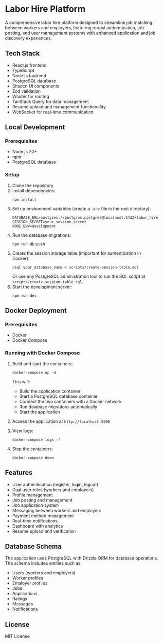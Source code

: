 # Labor Hire Platform

A comprehensive labor hire platform designed to streamline job matching between workers and employers, featuring robust authentication, job posting, and user management systems with enhanced application and job discovery experiences.

## Tech Stack

- React.js frontend
- TypeScript
- Node.js backend
- PostgreSQL database
- Shadcn UI components
- Zod validation
- Wouter for routing
- TanStack Query for data management
- Resume upload and management functionality
- WebSocket for real-time communication

## Local Development

### Prerequisites

- Node.js 20+
- npm
- PostgreSQL database

### Setup

1. Clone the repository
2. Install dependencies:
   ```
   npm install
   ```
3. Set up environment variables (create a `.env` file in the root directory):
   ```
   DATABASE_URL=postgres://postgres:postgres@localhost:5432/labor_hire
   SESSION_SECRET=your_session_secret
   NODE_ENV=development
   ```
4. Run the database migrations:
   ```
   npm run db:push
   ```
5. Create the session storage table (important for authentication in Docker):
   ```
   psql your_database_name < scripts/create-session-table.sql
   ```
   Or use any PostgreSQL administration tool to run the SQL script at `scripts/create-session-table.sql`.
6. Start the development server:
   ```
   npm run dev
   ```

## Docker Deployment

### Prerequisites

- Docker
- Docker Compose

### Running with Docker Compose

1. Build and start the containers:
   ```
   docker-compose up -d
   ```

   This will:
   - Build the application container
   - Start a PostgreSQL database container
   - Connect the two containers with a Docker network
   - Run database migrations automatically
   - Start the application

2. Access the application at `http://localhost:5000`

3. View logs:
   ```
   docker-compose logs -f
   ```

4. Stop the containers:
   ```
   docker-compose down
   ```

## Features

- User authentication (register, login, logout)
- Dual user roles (workers and employers)
- Profile management
- Job posting and management
- Job application system
- Messaging between workers and employers
- Payment method management
- Real-time notifications
- Dashboard with analytics
- Resume upload and verification

## Database Schema

The application uses PostgreSQL with Drizzle ORM for database operations. The schema includes entities such as:

- Users (workers and employers)
- Worker profiles
- Employer profiles
- Jobs
- Applications
- Ratings
- Messages
- Notifications

## License

MIT License